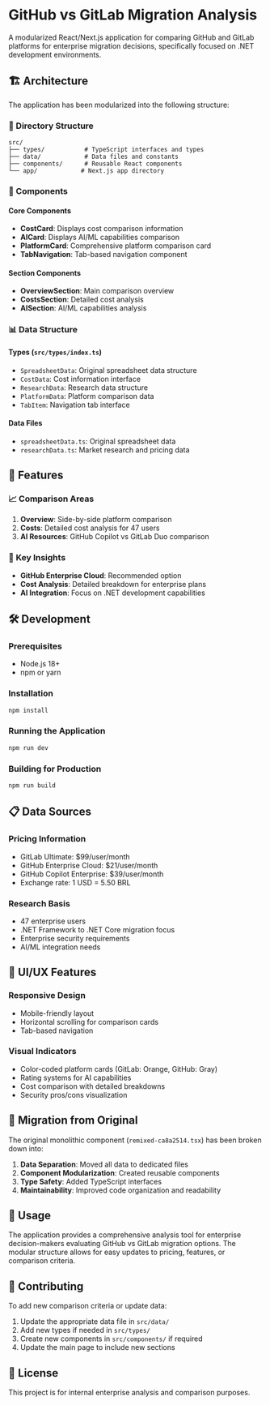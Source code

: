 # GitHub vs GitLab Migration Analysis

A modularized React/Next.js application for comparing GitHub and GitLab platforms for enterprise migration decisions, specifically focused on .NET development environments.

## 🏗️ Architecture

The application has been modularized into the following structure:

### 📁 Directory Structure

```
src/
├── types/           # TypeScript interfaces and types
├── data/            # Data files and constants
├── components/      # Reusable React components
└── app/            # Next.js app directory
```

### 🔧 Components

#### Core Components
- **CostCard**: Displays cost comparison information
- **AICard**: Displays AI/ML capabilities comparison
- **PlatformCard**: Comprehensive platform comparison card
- **TabNavigation**: Tab-based navigation component

#### Section Components
- **OverviewSection**: Main comparison overview
- **CostsSection**: Detailed cost analysis
- **AISection**: AI/ML capabilities analysis

### 📊 Data Structure

#### Types (`src/types/index.ts`)
- `SpreadsheetData`: Original spreadsheet data structure
- `CostData`: Cost information interface
- `ResearchData`: Research data structure
- `PlatformData`: Platform comparison data
- `TabItem`: Navigation tab interface

#### Data Files
- `spreadsheetData.ts`: Original spreadsheet data
- `researchData.ts`: Market research and pricing data

## 🚀 Features

### 📈 Comparison Areas
1. **Overview**: Side-by-side platform comparison
2. **Costs**: Detailed cost analysis for 47 users
3. **AI Resources**: GitHub Copilot vs GitLab Duo comparison

### 🎯 Key Insights
- **GitHub Enterprise Cloud**: Recommended option
- **Cost Analysis**: Detailed breakdown for enterprise plans
- **AI Integration**: Focus on .NET development capabilities

## 🛠️ Development

### Prerequisites
- Node.js 18+
- npm or yarn

### Installation
```bash
npm install
```

### Running the Application
```bash
npm run dev
```

### Building for Production
```bash
npm run build
```

## 📋 Data Sources

### Pricing Information
- GitLab Ultimate: $99/user/month
- GitHub Enterprise Cloud: $21/user/month
- GitHub Copilot Enterprise: $39/user/month
- Exchange rate: 1 USD = 5.50 BRL

### Research Basis
- 47 enterprise users
- .NET Framework to .NET Core migration focus
- Enterprise security requirements
- AI/ML integration needs

## 🎨 UI/UX Features

### Responsive Design
- Mobile-friendly layout
- Horizontal scrolling for comparison cards
- Tab-based navigation

### Visual Indicators
- Color-coded platform cards (GitLab: Orange, GitHub: Gray)
- Rating systems for AI capabilities
- Cost comparison with detailed breakdowns
- Security pros/cons visualization

## 🔄 Migration from Original

The original monolithic component (`remixed-ca8a2514.tsx`) has been broken down into:

1. **Data Separation**: Moved all data to dedicated files
2. **Component Modularization**: Created reusable components
3. **Type Safety**: Added TypeScript interfaces
4. **Maintainability**: Improved code organization and readability

## 📝 Usage

The application provides a comprehensive analysis tool for enterprise decision-makers evaluating GitHub vs GitLab migration options. The modular structure allows for easy updates to pricing, features, or comparison criteria.

## 🤝 Contributing

To add new comparison criteria or update data:

1. Update the appropriate data file in `src/data/`
2. Add new types if needed in `src/types/`
3. Create new components in `src/components/` if required
4. Update the main page to include new sections

## 📄 License

This project is for internal enterprise analysis and comparison purposes.
